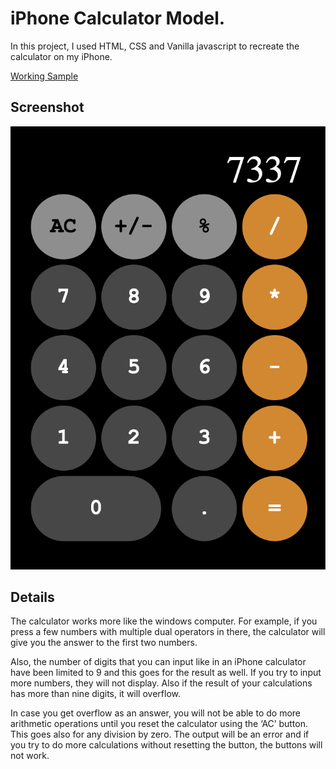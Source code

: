 # iPhone Calculator Model.

In this project, I used HTML, CSS and Vanilla javascript to recreate the calculator on my iPhone.

[Working Sample](https://wanjiru-njuguna.github.io/iPhone-Calc/calculator.html)

## Screenshot

![Screenshot](https://github.com/wanjiru-njuguna/iPhone-Calc/blob/main/screenshots/scr1.png?raw=true)

## Details

The calculator works more like the windows computer. For example, if you press a few numbers with multiple dual operators in there, the calculator will give you the answer to the first two numbers.

Also, the number of digits that you can input like in an iPhone calculator have been limited to 9 and this goes for the result as well. If you try to input more numbers, they will not display. Also if the result of your calculations has more than nine digits, it will overflow.

In case you get overflow as an answer, you will not be able to do more arithmetic operations until you reset the calculator using the ‘AC’ button. This goes also for any division by zero. The output will be an error and if you try to do more calculations without resetting the button, the buttons will not work.


 